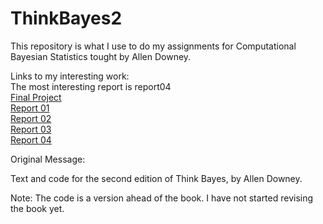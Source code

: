 ThinkBayes2
===========

This repository is what I use to do my assignments for Computational Bayesian Statistics tought by Allen Downey.

Links to my interesting work:  
The most interesting report is report04  
[Final Project](https://www.google.com)  
[Report 01](https://github.com/NathanYee/ThinkBayes2/blob/master/code/report01.ipynb)  
[Report 02](https://github.com/NathanYee/ThinkBayes2/blob/master/code/report02.ipynb)  
[Report 03](https://github.com/NathanYee/ThinkBayes2/blob/master/code/report03.ipynb)  
[Report 04](https://github.com/NathanYee/ThinkBayes2/blob/master/code/report04.ipynb)  


Original Message:

Text and code for the second edition of Think Bayes, by Allen Downey.

Note: The code is a version ahead of the book.  I have not started revising the book yet.
